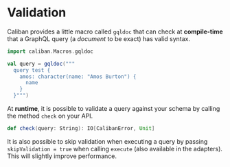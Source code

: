 # Validation
Caliban provides a little macro called `gqldoc` that can check at **compile-time** that a GraphQL query (a *document* to be exact) has valid syntax.

```scala
import caliban.Macros.gqldoc

val query = gqldoc("""
  query test {
    amos: character(name: "Amos Burton") {
      name
    }
  }""")
```

At **runtime**, it is possible to validate a query against your schema by calling the method `check` on your API.

```scala
def check(query: String): IO[CalibanError, Unit]
```

It is also possible to skip validation when executing a query by passing `skipValidation = true` when calling `execute` (also available in the adapters). This will slightly improve performance.